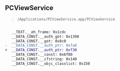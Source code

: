 ## PCViewService

> `/Applications/PCViewService.app/PCViewService`

```diff

   __TEXT.__eh_frame: 0x1cdc
   __DATA_CONST.__auth_got: 0x1398
   __DATA_CONST.__got: 0x8c0
-  __DATA_CONST.__auth_ptr: 0xfa0
+  __DATA_CONST.__auth_ptr: 0xf30
   __DATA_CONST.__const: 0x6f00
   __DATA_CONST.__cfstring: 0x140
   __DATA_CONST.__objc_classlist: 0x150

```

